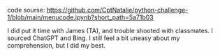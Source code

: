 code sourse: https://github.com/CptNatalie/python-challenge-1/blob/main/menucode.ipynb?short_path=5a71b03

I did put it time with James (TA), and trouble shooted with classmates.
I sourced ChatGPT and Bing.
I still feel a bit uneasy about my comprehension, but I did my best.
